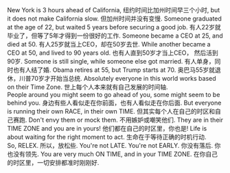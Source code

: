New York is 3 hours ahead of California, 
纽约时间比加州时间早三个小时,
but it does not make California slow. 
但加州时间并没有变慢.
Someone graduated at the age of 22, but waited 5 years before securing a good job.
有人22岁就毕业了，但等了5年才得到一份很好的工作.
Someone became a CEO at 25, and died at 50.
有人25岁就当上CEO，却在50岁去世.
While another became a CEO at 50, and lived to 90 years old.
也有人直到50岁才当上CEO， 然后活到90岁.
Someone is still single, while someone else got married.
有人单身，同时也有人结了婚.
Obama retires at 55, but Trump starts at 70.
奥巴马55岁就退休，川普70岁才开始当总统.
Absolutely everyone in this world works based on their Time Zone.
世上每个人本来就有自己发展的时间轴.          
People around you might seem to go ahead of you, some might seem to be behind you.
身边有些人看似走在你前面，也有人看似走在你后面.
But everyone is running their own RACE, in their own TIME.
但其实每个人在自己的时区和自己赛跑.
Don't envy them or mock them.
不用嫉妒或嘲笑他们.
They are in their TIME ZONE and you are in yours!
他们都在自己的时区里，你也是!
Life is about waiting for the right moment to act.
生命在于等待正确的时机行动.          
So, RELEX. 
所以，放松些.
You're not LATE. You're not EARLY.
你没有落后. 你也没有领先.
You are very much ON TIME, and in your TIME ZONE.
在你自己的时区里，一切安排都准时刚刚好.

